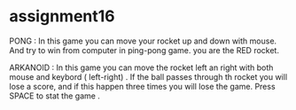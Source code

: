 # assignment16
PONG : In this game you can move your rocket up and down with mouse. And try to win from computer in ping-pong game. you are the RED rocket.

ARKANOID : In this game you can move the rocket left an right with both mouse and keybord ( left-right) . If the ball passes through th rocket you will lose a score, and if this happen three times you will lose the game. Press SPACE to stat the game .